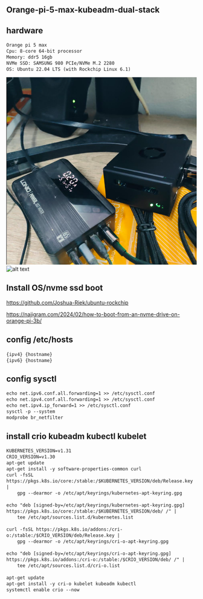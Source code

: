 ## Orange-pi-5-max-kubeadm-dual-stack
## hardware
```
Orange pi 5 max
Cpu: 8-core 64-bit processor
Memory: ddr5 16gb
NVMe SSD: SAMSUNG 980 PCIe/NVMe M.2 2280
OS: Ubuntu 22.04 LTS (with Rockchip Linux 6.1)
```
![alt text](resources/1.png "Oveview")
![alt text](resources/2.jpg "OS")
## Install OS/nvme ssd boot
https://github.com/Joshua-Riek/ubuntu-rockchip

https://najigram.com/2024/02/how-to-boot-from-an-nvme-drive-on-orange-pi-3b/
## config /etc/hosts
```
{ipv4} {hostname}
{ipv6} {hostname}
```
## config sysctl
```
echo net.ipv6.conf.all.forwarding=1 >> /etc/sysctl.conf
echo net.ipv4.conf.all.forwarding=1 >> /etc/sysctl.conf
echo net.ipv4.ip_forward=1 >> /etc/sysctl.conf
sysctl -p --system
modprobe br_netfilter
```
## install crio kubeadm kubectl kubelet
```
KUBERNETES_VERSION=v1.31
CRIO_VERSION=v1.30
apt-get update
apt-get install -y software-properties-common curl
curl -fsSL https://pkgs.k8s.io/core:/stable:/$KUBERNETES_VERSION/deb/Release.key |
    gpg --dearmor -o /etc/apt/keyrings/kubernetes-apt-keyring.gpg

echo "deb [signed-by=/etc/apt/keyrings/kubernetes-apt-keyring.gpg] https://pkgs.k8s.io/core:/stable:/$KUBERNETES_VERSION/deb/ /" |
    tee /etc/apt/sources.list.d/kubernetes.list

curl -fsSL https://pkgs.k8s.io/addons:/cri-o:/stable:/$CRIO_VERSION/deb/Release.key |
    gpg --dearmor -o /etc/apt/keyrings/cri-o-apt-keyring.gpg

echo "deb [signed-by=/etc/apt/keyrings/cri-o-apt-keyring.gpg] https://pkgs.k8s.io/addons:/cri-o:/stable:/$CRIO_VERSION/deb/ /" |
    tee /etc/apt/sources.list.d/cri-o.list

apt-get update
apt-get install -y cri-o kubelet kubeadm kubectl
systemctl enable crio --now
```
